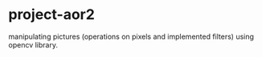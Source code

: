 # project-aor2

manipulating pictures (operations on pixels and implemented filters) using opencv library.
